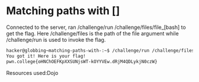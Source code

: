 # Matching paths with []
Connected to the server, ran /challenge/run /challenge/files/file_[bash] to get the flag. Here /challenge/files is the path of the file argument while /challenge/run is used to invoke the flag.
```bash
hacker@globbing~matching-paths-with-:~$ /challenge/run /challenge/files/file_[bash]
You got it! Here is your flag!
pwn.college{oHNChOEFKpXXSUNjsWT-kOYYVEw.dRjM4QDLykjN0czW}
```
Resources used:Dojo
